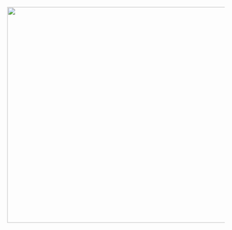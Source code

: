 


<p align="center"><img src=https://github.com/senaceet/proyecto-salecold/blob/master/imagen.png width="550" height="500">
